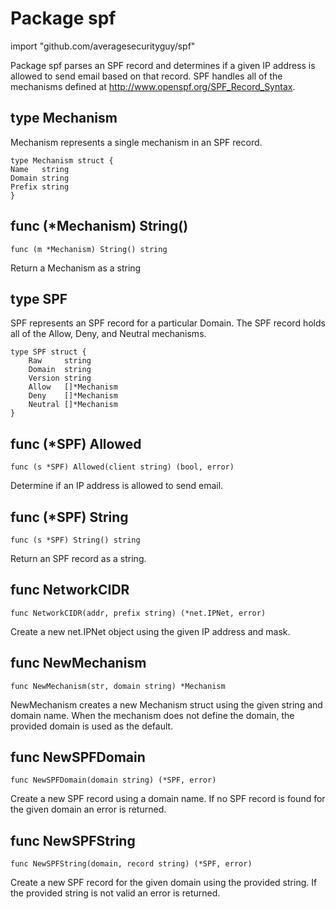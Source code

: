 Package spf
===========
import "github.com/averagesecurityguy/spf"

Package spf parses an SPF record and determines if a given IP address
is allowed to send email based on that record. SPF handles all of the
mechanisms defined at http://www.openspf.org/SPF_Record_Syntax.


type Mechanism
--------------
Mechanism represents a single mechanism in an SPF record.

    type Mechanism struct {
	Name   string
	Domain string
	Prefix string
    }

func (*Mechanism) String()
-------------------------

    func (m *Mechanism) String() string

Return a Mechanism as a string

type SPF
--------
SPF represents an SPF record for a particular Domain. The SPF record
holds all of the Allow, Deny, and Neutral mechanisms.

    type SPF struct {
        Raw     string
        Domain  string
        Version string
        Allow   []*Mechanism
        Deny    []*Mechanism
        Neutral []*Mechanism
    }

func (*SPF) Allowed
-------------------

    func (s *SPF) Allowed(client string) (bool, error)

Determine if an IP address is allowed to send email.

func (*SPF) String
------------------

    func (s *SPF) String() string

Return an SPF record as a string.

func NetworkCIDR
----------------

    func NetworkCIDR(addr, prefix string) (*net.IPNet, error)

Create a new net.IPNet object using the given IP address and mask.

func NewMechanism
-----------------

    func NewMechanism(str, domain string) *Mechanism

NewMechanism creates a new Mechanism struct using the given string and
domain name. When the mechanism does not define the domain, the provided
domain is used as the default.

func NewSPFDomain
-----------------

    func NewSPFDomain(domain string) (*SPF, error)

Create a new SPF record using a domain name. If no SPF record is found
for the given domain an error is returned.

func NewSPFString
-----------------

    func NewSPFString(domain, record string) (*SPF, error)

Create a new SPF record for the given domain using the provided string.
If the provided string is not valid an error is returned.



